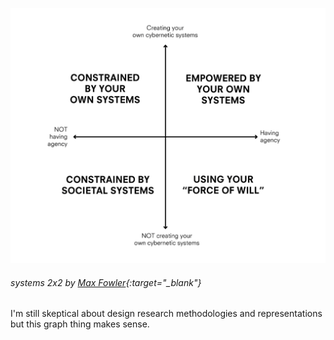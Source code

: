 <a name="systems01"></a>

![](images/4/systems.png)
###### systems 2x2 by [Max Fowler](https://thecreativeindependent.com/people/a-harm-reduction-guide-to-using-your-phone-less/){:target="_blank"}

I'm still skeptical about design research methodologies and representations but this graph thing makes sense.
